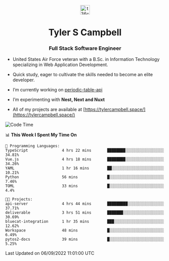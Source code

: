 <p align="center">
<a href="https://www.linkedin.com/in/t36campbell" target="blank"><img align="center" src="https://ik.imagekit.io/t36campbell/Portfolio/linkedin.png.original_m8bbGgPh6.png" alt="t36campbell" height="30" width="30" /></a>
</p>
<h1 align="center">Tyler S Campbell</h1>
<h3 align="center">Full Stack Software Engineer</h3>

* United States Air Force veteran with a B.Sc. in Information Technology specializing in Web Application Development. 

* Quick study, eager to cultivate the skills needed to become an elite developer.

* I’m currently working on [periodic-table-api](https://github.com/t36campbell/periodic-table-api)

* I’m experimenting with **Nest, Next and Nuxt**

* All of my projects are available at [https://tylercampbell.space/](https://tylercampbell.space/)

<!--START_SECTION:waka-->
![Code Time](http://img.shields.io/badge/Code%20Time-1%2C778%20hrs%2014%20mins-blue)

📊 **This Week I Spent My Time On** 

```text
💬 Programming Languages: 
TypeScript               4 hrs 22 mins       ████████░░░░░░░░░░░░░░░░░   34.81% 
Vue.js                   4 hrs 18 mins       ████████░░░░░░░░░░░░░░░░░   34.26% 
YAML                     1 hr 16 mins        ██░░░░░░░░░░░░░░░░░░░░░░░   10.21% 
Python                   56 mins             █░░░░░░░░░░░░░░░░░░░░░░░░   7.46% 
TOML                     33 mins             █░░░░░░░░░░░░░░░░░░░░░░░░   4.4%

🐱‍💻 Projects: 
api-server               4 hrs 44 mins       █████████░░░░░░░░░░░░░░░░   37.71% 
deliverable              3 hrs 51 mins       ███████░░░░░░░░░░░░░░░░░░   30.69% 
bluecat-integration      1 hr 35 mins        ███░░░░░░░░░░░░░░░░░░░░░░   12.62% 
Workspace                48 mins             █░░░░░░░░░░░░░░░░░░░░░░░░   6.49% 
pytos2-docs              39 mins             █░░░░░░░░░░░░░░░░░░░░░░░░   5.25%

```


 Last Updated on 06/09/2022 11:01:00 UTC
<!--END_SECTION:waka-->
